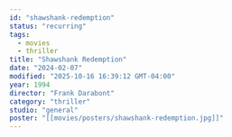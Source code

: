 ```yaml
---
id: "shawshank-redemption"
status: "recurring"
tags:
  - movies
  - thriller
title: "Shawshank Redemption"
date: "2024-02-07"
modified: "2025-10-16 16:39:12 GMT-04:00"
year: 1994
director: "Frank Darabont"
category: "thriller"
studio: "general"
poster: "[[movies/posters/shawshank-redemption.jpg]]"
---
```

